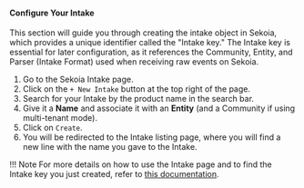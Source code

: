 #### Configure Your Intake

This section will guide you through creating the intake object in Sekoia, which provides a unique identifier called the "Intake key." The Intake key is essential for later configuration, as it references the Community, Entity, and Parser (Intake Format) used when receiving raw events on Sekoia.

1. Go to the Sekoia Intake page.
2. Click on the `+ New Intake` button at the top right of the page.
3. Search for your Intake by the product name in the search bar.
4. Give it a **Name** and associate it with an **Entity** (and a Community if using multi-tenant mode).
5. Click on `Create`.
6. You will be redirected to the Intake listing page, where you will find a new line with the name you gave to the Intake.

!!! Note
    For more details on how to use the Intake page and to find the Intake key you just created, refer to [this documentation](/xdr/features/automate/manage-accounts.md).
